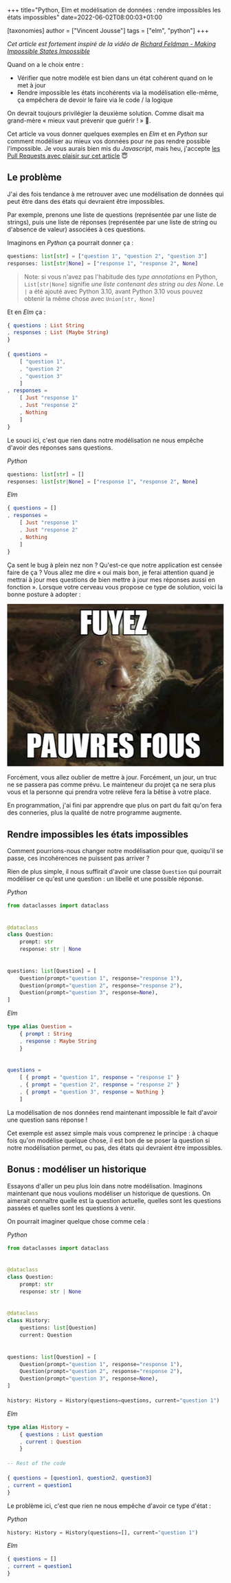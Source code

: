 +++
title="Python, Elm et modélisation de données : rendre impossibles les états impossibles"
date=2022-06-02T08:00:03+01:00

[taxonomies]
author = ["Vincent Jousse"]
tags = ["elm", "python"]
+++

_Cet article est fortement inspiré de la vidéo de [Richard Feldman - Making Impossible States Impossible](https://www.youtube.com/watch?v=IcgmSRJHu_8)_


Quand on a le choix entre :
- Vérifier que notre modèle est bien dans un état cohérent quand on le met à jour
- Rendre impossible les états incohérents via la modélisation elle-même, ça empêchera de devoir le faire via le code / la logique

On devrait toujours privilégier la deuxième solution. Comme disait ma grand-mère « mieux vaut prévenir que guérir ! » 👵.

Cet article va vous donner quelques exemples en _Elm_ et en _Python_ sur comment modéliser au mieux vos données pour ne pas rendre possible l'impossible. Je vous aurais bien mis du _Javascript_, mais heu, j'accepte [les Pull Requests avec plaisir sur cet article](#) 😇

<!-- more -->

## Le problème

J'ai des fois tendance à me retrouver avec une modélisation de données qui peut être dans des états qui devraient être impossibles.

Par exemple, prenons une liste de questions (représentée par une liste de strings), puis une liste de réponses (représentée par une liste de string ou d'absence de valeur) associées à ces questions.

Imaginons en _Python_ ça pourrait donner ça :

```python
questions: list[str] = ["question 1", "question 2", "question 3"]
responses: list[str|None] = ["response 1", "response 2", None]
```

> Note: si vous n'avez pas l'habitude des _type annotations_ en Python, `List[str|None]` signifie _une liste contenant des string ou des None_. Le `|` a été ajouté avec Python 3.10, avant Python 3.10 vous pouvez obtenir la même chose avec `Union[str, None]`

Et en _Elm_ ça :

```elm
{ questions : List String
, responses : List (Maybe String)
}

{ questions =
    [ "question 1",
    , "question 2"
    , "question 3"
    ]
, responses =
    [ Just "response 1"
    , Just "response 2"
    , Nothing
    ]
}
```

Le souci ici, c'est que rien dans notre modélisation ne nous empêche d'avoir des réponses sans questions.

_Python_
```python
questions: list[str] = []
responses: list[str|None] = ["response 1", "response 2", None]
```


_Elm_
```elm
{ questions = []
, responses =
    [ Just "response 1"
    , Just "response 2"
    , Nothing
    ]
}
```

Ça sent le bug à plein nez non ? Qu'est-ce que notre application est censée faire de ça ? Vous allez me dire « oui mais bon, je ferai attention quand je mettrai à jour mes questions de bien mettre à jour mes réponses aussi en fonction ». Lorsque votre cerveau vous propose ce type de solution, voici la bonne posture à adopter :

![Gandalf : fuyez pauvres fous](images/fuyez_pautres_fous.jpg "Gandalf : fuyez pauvres fous")

Forcément, vous allez oublier de mettre à jour. Forcément, un jour, un truc ne se passera pas comme prévu. Le mainteneur du projet ça ne sera plus vous et la personne qui prendra votre relève fera la bêtise à votre place.

En programmation, j'ai fini par apprendre que plus on part du fait qu'on fera des conneries, plus la qualité de notre programme augmente.

## Rendre impossibles les états impossibles

Comment pourrions-nous changer notre modélisation pour que, quoiqu'il se passe, ces incohérences ne puissent pas arriver ?

Rien de plus simple, il nous suffirait d'avoir une classe `Question` qui pourrait modéliser ce qu'est une question : un libellé et une possible réponse.



_Python_
```python
from dataclasses import dataclass


@dataclass
class Question:
    prompt: str
    response: str | None


questions: list[Question] = [
    Question(prompt="question 1", response="response 1"),
    Question(prompt="question 2", response="response 2"),
    Question(prompt="question 3", response=None),
]
```

_Elm_
```elm
type alias Question =
    { prompt : String
    , response : Maybe String
    }


questions =
    [ { prompt = "question 1", response = "response 1" }
    , { prompt = "question 2", response = "response 2" }
    , { prompt = "question 3", response = Nothing }
    ]
```

La modélisation de nos données rend maintenant impossible le fait d'avoir une question sans réponse !

Cet exemple est assez simple mais vous comprenez le principe : à chaque fois qu'on modélise quelque chose, il est bon de se poser la question si notre modélisation permet, ou pas, des états qui devraient être impossibles.

## Bonus : modéliser un historique

Essayons d'aller un peu plus loin dans notre modélisation. Imaginons maintenant que nous voulions modéliser un historique de questions. On aimerait connaître quelle est la question actuelle, quelles sont les questions passées et quelles sont les questions à venir.

On pourrait imaginer quelque chose comme cela :


_Python_

```python
from dataclasses import dataclass


@dataclass
class Question:
    prompt: str
    response: str | None


@dataclass
class History:
    questions: list[Question]
    current: Question


questions: list[Question] = [
    Question(prompt="question 1", response="response 1"),
    Question(prompt="question 2", response="response 2"),
    Question(prompt="question 3", response=None),
]

history: History = History(questions=questions, current="question 1")
```


_Elm_

```elm
type alias History =
    { questions : List question
    , current : Question
    }

-- Rest of the code

{ questions = [question1, question2, question3]
, current = question1
}
```

Le problème ici, c'est que rien ne nous empêche d'avoir ce type d'état :

_Python_

```python
history: History = History(questions=[], current="question 1")
```

_Elm_

```elm
{ questions = []
, current = question1
}
```
